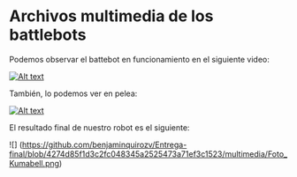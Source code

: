 # Archivos multimedia de los battlebots

Podemos observar el battebot en funcionamiento en el siguiente video:

[![Alt text](https://img.youtube.com/vi/ohCSLSpoqmg/0.jpg)](https://www.youtube.com/watch?v=ohCSLSpoqmg)


También, lo podemos ver en pelea:

[![Alt text](https://img.youtube.com/vi/uhe57u8PC5c/0.jpg)](https://www.youtube.com/watch?v=uhe57u8PC5c)

El resultado final de nuestro robot es el siguiente:

![] (https://github.com/benjaminquirozv/Entrega-final/blob/4274d85f1d3c2fc048345a2525473a71ef3c1523/multimedia/Foto_Kumabell.png)
